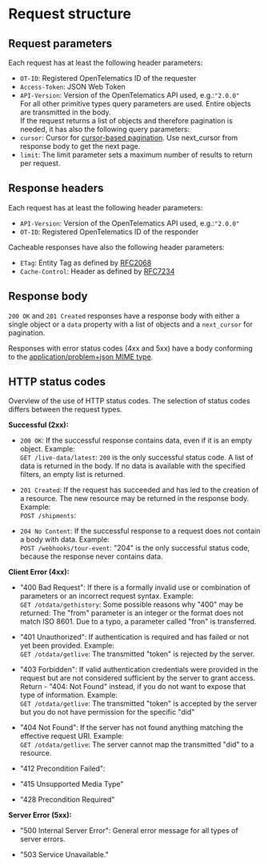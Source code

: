 # Request structure 
## Request parameters
Each request has at least the following header parameters:
- `OT-ID`: Registered OpenTelematics ID of the requester
- `Access-Token`: JSON Web Token
- `API-Version`: Version of the OpenTelematics API used, e.g.:`"2.0.0"`  
For all other primitive types query parameters are used. Entire objects are transmitted in the body.  
If the request returns a list of objects and therefore pagination is needed, it has also the following query parameters:  
- `cursor`: Cursor for [cursor-based pagination](generalConcepts.md#cursor-based-pagination). Use next_cursor from response body to get the next page.  
- `limit`: The limit parameter sets a maximum number of results to return per request.  

## Response headers
Each request has at least the following header parameters:
- `API-Version`: Version of the OpenTelematics API used, e.g.:`"2.0.0"`  
- `OT-ID`: Registered OpenTelematics ID of the responder  

Cacheable responses have also the following header parameters:
- `ETag`: Entity Tag as defined by [RFC2068](https://datatracker.ietf.org/doc/html/rfc2068#section-14.20)  
- `Cache-Control`: Header as defined by [RFC7234](https://datatracker.ietf.org/doc/html/rfc7234#section-5.2)  

## Response body
`200 OK` and `201 Created` responses have a response body with either a single object or a `data` property with a list of objects and a `next_cursor` for pagination.  
  
Responses with error status codes (4xx and 5xx) have a body conforming to the [application/problem+json MIME type](generalConcepts.md#applicationproblemjson-mime-type).

## HTTP status codes  
Overview of the use of HTTP status codes. The selection of status codes differs between the request types.
  
**Successful (2xx):**  
  
- `200 OK`: If the successful response contains data, even if it is an empty object. Example:  
`GET /live-data/latest`: `200` is the only successful status code. A list of data is returned in the body. If no data is available with the specified filters, an empty list is returned.  
  
- `201 Created`: If the request has succeeded and has led to the creation of a resource. The new resource may be returned in the response body. Example:  
`POST /shipments`:  

- `204 No Content`: If the successful response to a request does not contain a body with data. Example:  
`POST /webhooks/tour-event`: "204" is the only successful status code, because the response never contains data.  

**Client Error (4xx):**  
- "400 Bad Request": If there is a formally invalid use or combination of parameters or an incorrect request syntax. Example:  
`GET /otdata/gethistory`: Some possible reasons why "400" may be returned: The "from" parameter is an integer or the format does not match ISO 8601. Due to a typo, a parameter called "fron" is transferred.  
  
- "401 Unauthorized": If authentication is required and has failed or not yet been provided. Example:  
`GET /otdata/getlive`: The transmitted "token" is rejected by the server.
  
- "403 Forbidden": If valid authentication credentials were provided in the request but are not considered sufficient by the server to grant access.	Return - "404: Not Found" instead, if you do not want to expose that type of information. Example:  
`GET /otdata/getlive`: The transmitted "token" is accepted by the server but you do not have permission for the specific "did"
  
- "404 Not Found": If the server has not found anything matching the effective request URI. Example:  
`GET /otdata/getlive`: The server cannot map the transmitted "did" to a resource.

- "412 Precondition Failed": 
- "415 Unsupported Media Type"
- "428 Precondition Required"


**Server Error (5xx):**  
- "500 Internal Server Error": General error message for all types of server errors.


- "503 Service Unavailable."
